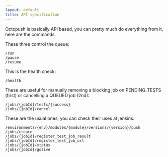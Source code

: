```yaml
---
layout: default
title: API specification
---
```

 
Octopush is basically API based, you can pretty much do everything from it, here are the commands:

These three control the queue:
````
/run
/pause
/resume
````

This is the health check:
````
/health
````

These are useful for manually removing a blocking job on PENDING_TESTS (first) or cancelling a QUEUED job (2nd):

````
/jobs/{jobId}/tests/{success}
/jobs/{jobId}/cancel
````

These are the usual ones, you can check their uses at jenkins:

````
/environments/{env}/modules/{module}/versions/{version}/push
/jobs/create
/jobs/{jobId}/register_test_job_result
/jobs/{jobId}/register_test_job_url
/jobs/{jobId}/status
/jobs/{jobId}/golive
````
